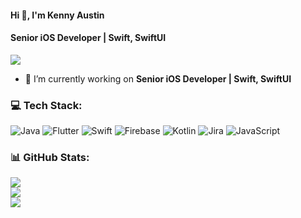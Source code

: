 #### Hi 👋, I'm Kenny Austin
#### **Senior iOS Developer | Swift, SwiftUI**

[![](https://visitcount.itsvg.in/api?id=kennyaustin7&icon=0&color=9)](https://visitcount.itsvg.in)

- 🔭 I’m currently working on **Senior iOS Developer | Swift, SwiftUI**

### 💻 Tech Stack:
![Java](https://img.shields.io/badge/java-%23ED8B00.svg?style=flat&logo=java&logoColor=white) ![Flutter](https://img.shields.io/badge/Flutter-%2302569B.svg?style=flat&logo=Flutter&logoColor=white) ![Swift](https://img.shields.io/badge/swift-F54A2A?style=flat&logo=swift&logoColor=white) ![Firebase](https://img.shields.io/badge/firebase-%23039BE5.svg?style=flat&logo=firebase) ![Kotlin](https://img.shields.io/badge/kotlin-%230095D5.svg?style=flat&logo=kotlin&logoColor=white) ![Jira](https://img.shields.io/badge/jira-%230A0FFF.svg?style=flat&logo=jira&logoColor=white) ![JavaScript](https://img.shields.io/badge/javascript-%23323330.svg?style=flat&logo=javascript&logoColor=%23F7DF1E)

### 📊 GitHub Stats:
![](https://github-readme-stats.vercel.app/api?username=kennyaustin7&theme=city_light&hide_border=false&include_all_commits=true&count_private=false)<br/>
![](https://github-readme-streak-stats.herokuapp.com/?user=kennyaustin7&theme=city_light&hide_border=false)<br/>
![](https://github-readme-stats.vercel.app/api/top-langs/?username=kennyaustin7&theme=city_light&hide_border=false&include_all_commits=true&count_private=false&layout=compact)

